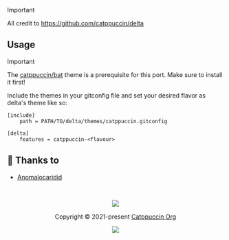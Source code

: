 > [!IMPORTANT]
> All credit to https://github.com/catppuccin/delta

## Usage

> [!IMPORTANT]
> The [catppuccin/bat](https://github.com/catppuccin/bat) theme is a prerequisite for this port. Make sure to install it first!

Include the themes in your gitconfig file and set your desired flavor as delta's theme like so:

```gitconfig
[include]
	path = PATH/TO/delta/themes/catppuccin.gitconfig

[delta]
	features = catppuccin-<flavour>
```

## 💝 Thanks to

- [Anomalocaridid](https://github.com/Anomalocaridid)

&nbsp;

<p align="center">
	<img src="https://raw.githubusercontent.com/catppuccin/catppuccin/main/assets/footers/gray0_ctp_on_line.svg?sanitize=true" />
</p>

<p align="center">
	Copyright &copy; 2021-present <a href="https://github.com/catppuccin" target="_blank">Catppuccin Org</a>
</p>

<p align="center">
	<a href="https://github.com/catppuccin/catppuccin/blob/main/LICENSE"><img src="https://img.shields.io/static/v1.svg?style=for-the-badge&label=License&message=MIT&logoColor=d9e0ee&colorA=363a4f&colorB=b7bdf8"/></a>
</p>

